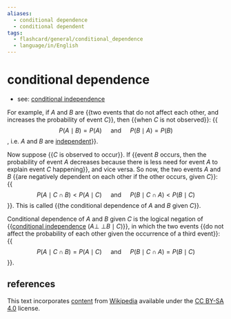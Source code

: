 ```yaml
---
aliases:
  - conditional dependence
  - conditional dependent
tags:
  - flashcard/general/conditional_dependence
  - language/in/English
---
```


# conditional dependence

- see: [conditional independence](conditional%20independence.md)

For example, if $A$ and $B$ are {{two events that do not affect each other, and increases the probability of event $C$}}, then {{when $C$ is not observed}}: {{$$P(A \mid B) = P(A) \quad \text{ and } \quad P(B \mid A) = P(B)$$, i.e. $A$ and $B$ are [independent](independence%20(probability%20theory).md)}}. <!--SR:!2024-12-10,133,313!2025-01-25,166,313!2024-09-15,72,310-->

Now suppose {{$C$ is observed to occur}}. If {{event $B$ occurs, then the probability of event $A$ decreases because there is less need for event $A$ to explain event $C$ happening}}, and vice versa. So now, the two events $A$ and $B$ {{are negatively dependent on each other if the other occurs, given $C$}}: {{$$P(A \mid C \cap B) < P(A \mid C) \quad \text{ and } \quad P(B \mid C \cap A) < P(B \mid C)$$}}. This is called {{the conditional dependence of $A$ and $B$ given $C$}}. <!--SR:!2024-12-17,125,293!2024-11-14,103,290!2024-12-23,144,310!2024-08-26,50,270!2024-09-16,73,313-->

Conditional dependence of $A$ and $B$ given $C$ is the logical negation of {{[conditional independence](conditional%20independence.md) $(A \mathrel{\perp\!\!\!\perp} B \mid C)$}}, in which the two events {{do not affect the probability of each other given the occurrence of a third event}}: {{$$P(A \mid C \cap B) = P(A \mid C) \quad \text{ and } \quad P(B \mid C \cap A) = P(B \mid C)$$}}. <!--SR:!2024-08-31,59,310!2024-12-27,145,313!2024-12-13,134,313-->

## references

This text incorporates [content](https://en.wikipedia.org/wiki/conditional_dependence) from [Wikipedia](Wikipedia.md) available under the [CC BY-SA 4.0](https://creativecommons.org/licenses/by-sa/4.0/) license.
